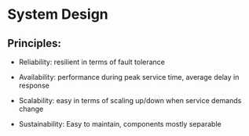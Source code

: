 # System Design

## Principles:

* Reliability: resilient in terms of fault tolerance 

* Availability: performance during peak service time, average delay in response

* Scalability: easy in terms of scaling up/down when service demands change

* Sustainability: Easy to maintain, components mostly separable 